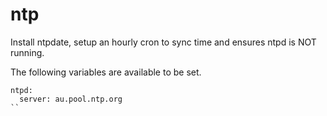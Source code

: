 # ntp

Install ntpdate, setup an hourly cron to sync time and ensures ntpd is NOT running.

The following variables are available to be set.


```
ntpd:
  server: au.pool.ntp.org
``
